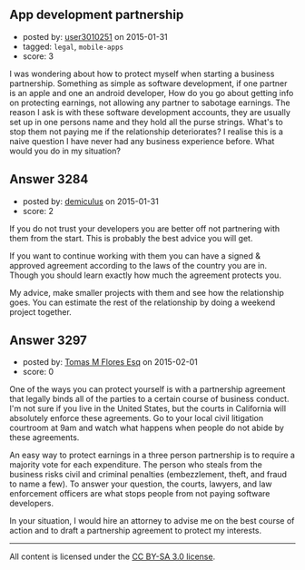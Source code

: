 ## App development partnership

- posted by: [user3010251](https://stackexchange.com/users/3608671/user3010251) on 2015-01-31
- tagged: `legal`, `mobile-apps`
- score: 3

I was wondering about how to protect myself when starting a business partnership. Something as simple as software development, if one partner is an apple and one an android developer, How do you go about getting info on protecting earnings, not allowing any partner to sabotage earnings. The reason I ask is with these software development accounts, they are usually set up in one persons name and they hold all the purse strings. What's to stop them not paying me if the relationship deteriorates?  I realise this is a naive question I have never had any business experience before. What would you do in my situation?


## Answer 3284

- posted by: [demiculus](https://stackexchange.com/users/5264485/demiculus) on 2015-01-31
- score: 2

If you do not trust your developers you are better off not partnering with them from the start. This is probably the best advice you will get.

If you want to continue working with them you can have a signed & approved agreement according to the laws of the country you are in. Though you should learn exactly how much the agreement protects you.

My advice, make smaller projects with them and see how the relationship goes. You can estimate the rest of the relationship by doing a weekend project together.



## Answer 3297

- posted by: [Tomas M Flores Esq](https://stackexchange.com/users/5711618/tomas-m-flores-esq) on 2015-02-01
- score: 0

One of the ways you can protect yourself is with a partnership agreement that legally binds all of the parties to a certain course of business conduct.  I'm not sure if you live in the United States, but the courts in California will absolutely enforce these agreements.  Go to your local civil litigation courtroom at 9am and watch what happens when people do not abide by these agreements.  

An easy way to protect earnings in a three person partnership is to require a majority vote for each expenditure.  The person who steals from the business risks civil and criminal penalties (embezzlement, theft, and fraud to name a few). To answer your question, the courts, lawyers, and law enforcement officers are what stops people from not paying software developers.  

In your situation, I would hire an attorney to advise me on the best course of action and to draft a partnership agreement to protect my interests. 




---

All content is licensed under the [CC BY-SA 3.0 license](https://creativecommons.org/licenses/by-sa/3.0/).
